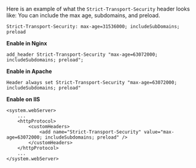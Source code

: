 Here is an example of what the `Strict-Transport-Security` header looks like: You can include the max age, subdomains, and preload.

```
Strict-Transport-Security: max-age=31536000; includeSubDomains; preload
```

**Enable in Nginx**

```
add_header Strict-Transport-Security "max-age=63072000; includeSubdomains; preload";
```

**Enable in Apache**

```
Header always set Strict-Transport-Security "max-age=63072000; includeSubdomains; preload"
```

**Enable on IIS**

```
<system.webServer>
    ...
    <httpProtocol>
        <customHeaders>
            <add name="Strict-Transport-Security" value="max-age=63072000; includeSubdomains; preload" />
        </customHeaders>
    </httpProtocol>
    ...
</system.webServer>
```
